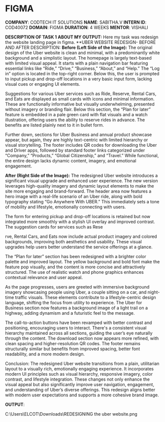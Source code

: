 # FIGMA
**COMPANY**: CODTECH IT SOLUTIONS
**NAME**: SABITHA.V
**INTERN ID**: COD40072
**DOMAIN**: FIGMA
**DURATION**: 4 WEEKS 
**MENTOR**: VISHALI

**DESCRIPTION OF TASK 1 ABOUT MY OUTPUT:**
  Here my task was redesign the website landing page in figma.
  **UBER WEBSITE REDESIGN- BEFORE AND AFTER DESCRIPTION:
     **Before (Left Side of the Image):**
The original design of the Uber website is clean and minimal, with a predominantly white background and a simplistic layout. The homepage is largely text-based with limited visual appeal. It starts with a plain navigation bar featuring essential links like “Ride,” “Drive,” “Business,” “About,” and “Help.” The “Log in” option is located in the top-right corner. Below this, the user is prompted to input pickup and drop-off locations in a very basic input form, lacking visual cues or engaging UI elements.

Suggestions for various Uber services such as Ride, Reserve, Rental Cars, and Eats are displayed as small cards with icons and minimal information. These are functionally informative but visually underwhelming, presented without imagery or branding flair. Below this section, the “Plan for later” feature is embedded in a pale green card with flat visuals and a watch illustration, offering users the ability to reserve rides in advance. The benefits are listed plainly next to it in bullet form.

Further down, sections for Uber Business and annual product showcase appear, but again, they are highly text-centric with limited hierarchy or visual storytelling. The footer includes QR codes for downloading the Uber and Driver apps, followed by standard footer links categorized under “Company,” “Products,” “Global Citizenship,” and “Travel.” While functional, the entire design lacks dynamic content, imagery, and emotional engagement.

**After (Right Side of the Image):**
The redesigned Uber website introduces a significant visual upgrade and enhanced user experience. The new version leverages high-quality imagery and dynamic layout elements to make the site more engaging and brand-forward. The header area now features a hero image with a real-life scenario of an Uber ride, along with bold typography stating “Go Anywhere With UBER.” This immediately sets a tone of mobility and lifestyle, emotionally connecting with users.

The form for entering pickup and drop-off locations is retained but now integrated more smoothly with a stylish UI overlay and improved contrast. The suggestion cards for services such as Rese

rve, Rental Cars, and Eats now include actual product imagery and colored backgrounds, improving both aesthetics and usability. These visual upgrades help users better understand the service offerings at a glance.

The “Plan for later” section has been redesigned with a brighter color palette and improved layout. The yellow background and bold font make the feature pop visually, and the content is more concise and attractively structured. The use of realistic watch and phone graphics enhances contextual relevance and user appeal.

As the page progresses, users are greeted with immersive background imagery showcasing people using Uber, a couple sitting on a car, and night-time traffic visuals. These elements contribute to a lifestyle-centric design language, shifting the focus from utility to experience. The Uber for Business section now features a background image of a light trail on a highway, adding dynamism and a futuristic feel to the message.

The call-to-action buttons have been revamped with better contrast and positioning, encouraging users to interact. There's a consistent visual hierarchy maintained across all sections, guiding the user’s eye naturally through the content.
 The download section now appears more refined, with clean spacing and higher-resolution QR codes. The footer remains structurally similar but benefits from improved spacing, better font readability, and a more modern design.

Conclusion:
The redesigned Uber website transitions from a plain, utilitarian layout to a visually rich, emotionally engaging experience. It incorporates modern UI principles such as visual hierarchy, responsive imagery, color contrast, and lifestyle integration. These changes not only enhance the visual appeal but also significantly improve user navigation, engagement, and understanding of Uber’s diverse offerings. This redesign aligns better with modern user expectations and supports a more cohesive brand image.

**OUTPUT**: 

C:\Users\ELCOT\Downloads\REDESIGNING the uber website.png
